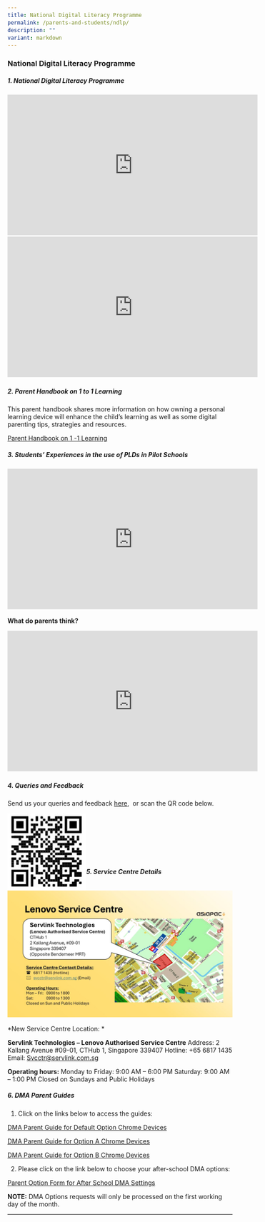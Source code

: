```yaml
---
title: National Digital Literacy Programme
permalink: /parents-and-students/ndlp/
description: ""
variant: markdown
---
```

### National Digital Literacy Programme

##### 1. National Digital Literacy Programme
<iframe width="560" height="315" src="https://www.youtube.com/embed/9wXjeaUPvY4" title="NDLP Briefing by Mr Jin" frameborder="0" allow="accelerometer; autoplay; clipboard-write; encrypted-media; gyroscope; picture-in-picture" allowfullscreen=""></iframe>

<br> 

<iframe width="560" height="315" src="https://www.youtube.com/embed/y2Rzk07Obls" title="Use of PLD (DMA)" frameborder="0" allow="accelerometer; autoplay; clipboard-write; encrypted-media; gyroscope; picture-in-picture" allowfullscreen=""></iframe>

##### 2. Parent Handbook on 1 to 1 Learning

This parent handbook shares more information on how owning a personal learning device will enhance the child’s learning as well as some digital parenting tips, strategies and resources.

[Parent Handbook on 1 -1 Learning](/files/Parent%20Handbook%20I%20on%201_1%20Learning.pdf)

##### 3. Students’ Experiences in the use of PLDs in Pilot Schools
<iframe width="560" height="315" src="https://www.youtube.com/embed/atVkNBXMVnY" title="Digital Literacy – Students’ Voxpop" frameborder="0" allow="accelerometer; autoplay; clipboard-write; encrypted-media; gyroscope; picture-in-picture" allowfullscreen=""></iframe>

**What do parents think?**

<iframe width="560" height="315" src="https://www.youtube.com/embed/6oIAtbruVf4" title="What Do Parents Think About Personal Learning Devices (PLDs)? (Learning Differently With PLDs)" frameborder="0" allow="accelerometer; autoplay; clipboard-write; encrypted-media; gyroscope; picture-in-picture" allowfullscreen=""></iframe>

##### 4. Queries and Feedback
Send us your queries and feedback [here](https://form.gov.sg/#!/6004f8860a4eb30011a65395), &nbsp;or scan the QR code below.

<img src="/images/NDLP%20Query%20and%20Feedback%20link.jpg" style="width:35%" align="left">

<br> <br> <br> <br> <br> <br>

##### 5. Service Centre Details

![](/images/new_PLD_service_centre_location.jpg)

*New Service Centre Location: *
 
**Servlink Technologies – Lenovo Authorised Service Centre**
Address: 2 Kallang Avenue #09-01, CTHub 1, Singapore 339407
Hotline: +65 6817 1435
Email: Svcctr@servlink.com.sg
 
**Operating hours:**
Monday to Friday: 9:00 AM – 6:00 PM
Saturday: 9:00 AM – 1:00 PM
Closed on Sundays and Public Holidays

##### 6. DMA Parent Guides
1) Click on the links below to access the guides:

[DMA Parent Guide for Default Option Chrome Devices](/files/National%20Digital%20Literacy%20Prog/Chromebook___Default_Parent_Option_Group.pdf)<br>

[DMA Parent Guide for Option A Chrome Devices](/files/National%20Digital%20Literacy%20Prog/Chromebook___Parent_Option_A_Group.pdf)<br>

[DMA Parent Guide for Option B Chrome Devices](/files/National%20Digital%20Literacy%20Prog/Chromebook___Parent_Option_B_Group.pdf)<br>

2) Please click on the link below to choose your after-school DMA options: 

[Parent Option Form for After School DMA Settings](https://form.gov.sg/#!/60ac73688389f100127bbbe2)

**NOTE:**&nbsp;DMA Options requests will only be processed on the first working day of the month.

<hr>